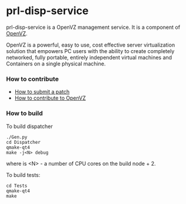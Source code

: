 prl-disp-service
================

prl-disp-service is a OpenVZ management service. It is a component of
[OpenVZ](https://openvz.org/).

OpenVZ is a powerful, easy to use, cost effective server virtualization solution
that empowers PC users with the ability to create completely networked, fully
portable, entirely independent virtual machines and Containers on a single
physical machine.

### How to contribute

* [How to submit a patch](https://openvz.org/How_to_submit_patches)
* [How to contribute to OpenVZ](https://openvz.org/Contribute)

### How to build
To build dispatcher
```
./Gen.py
cd Dispatcher
qmake-qt4
make -j<N> debug
```
where is \<N\> - a number of CPU cores on the build node + 2.

To build tests:
```
cd Tests
qmake-qt4
make
```
